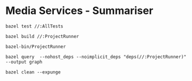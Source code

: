 # Media Services - Summariser

`bazel test //:AllTests`

`bazel build //:ProjectRunner`

`bazel-bin/ProjectRunner`

`bazel query  --nohost_deps --noimplicit_deps "deps(//:ProjectRunner)" --output graph`

`bazel clean --expunge`
